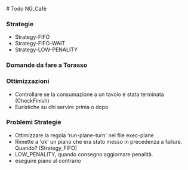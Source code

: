 # Todo NG_Cafè


### Strategie

* Strategy-FIFO
* Strategy-FIFO-WAIT
* Strategy-LOW-PENALITY


### Domande da fare a Torasso


### Ottimizzazioni
* Controllare se la consumazione a un tavolo è stata terminata (CheckFinish)
* Euristiche su chi servire prima o dopo

### Problemi Strategie
* Ottimizzare la regola 'run-plane-turn' nel file exec-plane
* Rimette a 'ok' un piano che era stato messo in precedenza a failure. Quando? (Strategy_FIFO)
* LOW_PENALITY, quando consegno aggiornare penalità.
* eseguire piano al contrario